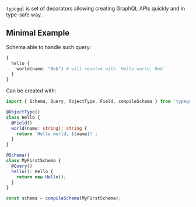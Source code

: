 `typegql` is set of decorators allowing creating GraphQL APIs quickly and in type-safe way.

## Minimal Example

Schema able to handle such query:

```graphql
{
  hello {
    world(name: "Bob") # will resolve with `Hello world, Bob`
  }
}
```

Can be created with:

```typescript
import { Schema, Query, ObjectType, Field, compileSchema } from 'typegql';

@ObjectType()
class Hello {
  @Field()
  world(name: string): string {
    return `Hello world, ${name}!`;
  }
}

@Schema()
class MyFirstSchema {
  @Query()
  hello(): Hello {
    return new Hello();
  }
}

const schema = compileSchema(MyFirstSchema);
```
